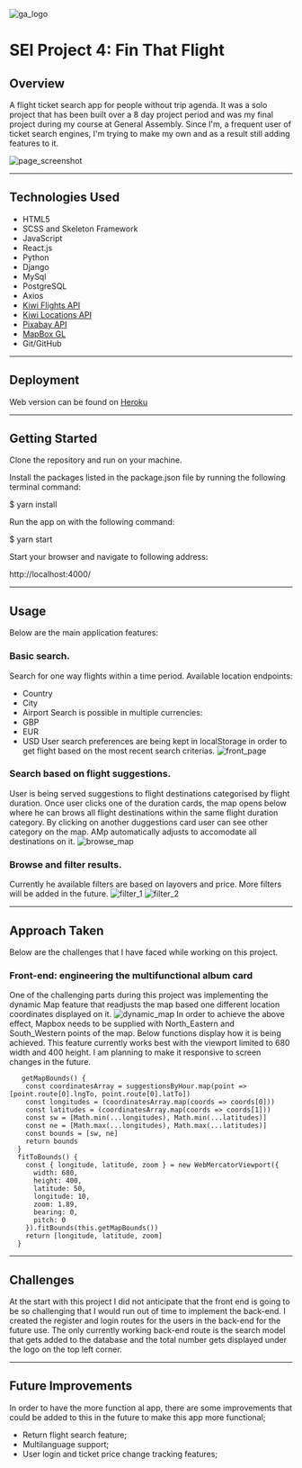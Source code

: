 ![ga_logo](https://user-images.githubusercontent.com/38439393/70393846-99b26800-19e6-11ea-82a0-35c1b5738321.png)
# SEI Project 4: Fin That Flight

## Overview 

A flight ticket search app for people without trip agenda.
It was a solo project that has been built over a 8 day project period and was my final project during my course at General Assembly. Since I'm, a frequent user of ticket search engines, I'm trying to make my own and as a result still adding features to it.

![page_screenshot](frontend/src/assets/readme-screenshots/scr_0.png)

---
## Technologies Used

* HTML5
* SCSS and Skeleton Framework
* JavaScript
* React.js
* Python
* Django
* MySql
* PostgreSQL
* Axios
* [Kiwi Flights API](https://docs.kiwi.com/)
* [Kiwi Locations API](https://docs.kiwi.com/locations/)
* [Pixabay API](https://pixabay.com/api/docs/)
* [MapBox GL](https://docs.mapbox.com/mapbox-gl-js/api/)
* Git/GitHub

---
## Deployment

Web version can be found on [Heroku](https://findtahtflight.herokuapp.com/)

---
## Getting Started

Clone the repository and run on your machine. 

Install the packages listed in the package.json file by running the following terminal command:

$ yarn install

Run the app on with the following command:

$ yarn start

Start your browser and navigate to following address:

http://localhost:4000/

---
## Usage

Below are the main application features:
 ### Basic search.
 Search for one way flights within a time period. Available location endpoints: 
 * Country
 * City
 * Airport
Search is possible in multiple currencies:
 * GBP
 * EUR
 * USD
User search preferences are being kept in localStorage in order to get flight based on the most recent search criterias.
![front_page](frontend/src/assets/readme-screenshots/scr_1.png)
 ### Search based on flight suggestions.
 User is being served suggestions to flight destinations categorised by flight duration. Once user clicks one of the duration cards, the map opens below where he can brows all flight destinations within the same flight duration category. By clicking on another duggestions card user can see other category on the map. AMp automatically adjusts to accomodate all destinations on it.
![browse_map](frontend/src/assets/readme-screenshots/scr_2.png)
### Browse and filter results.
Currently he available filters are based on layovers and price. More filters will be added in the future.
![filter_1](frontend/src/assets/readme-screenshots/scr_3.png)
![filter_2](frontend/src/assets/readme-screenshots/scr_4.png)


---
## Approach Taken

Below are the challenges that I have faced while working on this project.

### Front-end: engineering the multifunctional album card

One of the challenging parts during this project was implementing the dynamic Map feature that readjusts the map based one different location coordinates displayed on it. 
![dynamic_map](frontend/src/assets/readme-screenshots/scr_map.gif)
In order to achieve the above effect, Mapbox needs to be supplied with North_Eastern and South_Western points of the map. Below functions display how it is being achieved. This feature currently works best with the viewport limited to 680 width and 400 height. I am planning to make it responsive to screen changes in the future.

```
   getMapBounds() {
    const coordinatesArray = suggestionsByHour.map(point => [point.route[0].lngTo, point.route[0].latTo])
    const longitudes = (coordinatesArray.map(coords => coords[0]))
    const latitudes = (coordinatesArray.map(coords => coords[1]))
    const sw = [Math.min(...longitudes), Math.min(...latitudes)]
    const ne = [Math.max(...longitudes), Math.max(...latitudes)]
    const bounds = [sw, ne]
    return bounds
  }
  fitToBounds() {
    const { longitude, latitude, zoom } = new WebMercatorViewport({ 
      width: 680,
      height: 400,
      latitude: 50,
      longitude: 10,
      zoom: 1.89,
      bearing: 0,
      pitch: 0
    }).fitBounds(this.getMapBounds())
    return [longitude, latitude, zoom]
  }
  ```
---
## Challenges

At the start with this project I did not anticipate that the front end is going to be so challenging that I would run out of time to implement the back-end. I created the register and login routes for the users in the back-end for the future use. The only currently working back-end route is the search model that gets added to the database and the total number gets displayed under the logo on the top left corner.

---
## Future Improvements

In order to have the more function al app, there are some improvements that could be added to this in the future to make this app more functional;

* Return flight search feature;
* Multilanguage support;
* User login and ticket price change tracking features;

